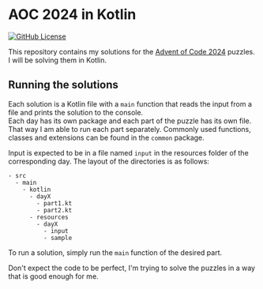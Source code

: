 # AOC 2024 in Kotlin

[![GitHub License](https://img.shields.io/github/license/GiantTreeLP/AOC2024-Kotlin?style=for-the-badge)](LICENSE)


This repository contains my solutions for the [Advent of Code 2024](https://adventofcode.com/2024) puzzles. 
I will be solving them in Kotlin.

## Running the solutions

Each solution is a Kotlin file with a `main` function that reads the input from a file and prints the solution to the console.  
Each day has its own package and each part of the puzzle has its own file.
That way I am able to run each part separately.
Commonly used functions, classes and extensions can be found in the `common` package.

Input is expected to be in a file named `input` in the resources folder of the corresponding day.
The layout of the directories is as follows:
```
- src
  - main
    - kotlin
      - dayX
        - part1.kt
        - part2.kt
      - resources
        - dayX
          - input
          - sample
```

To run a solution, simply run the `main` function of the desired part.

Don't expect the code to be perfect, I'm trying to solve the puzzles in a way that is good enough for me.
